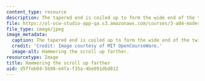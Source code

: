 ```yaml
---
content_type: resource
description: The tapered end is coiled up to form the wide end of the twisted bar.
file: https://ol-ocw-studio-app-qa.s3.amazonaws.com/courses/3-a04-modern-blacksmithing-and-physical-metallurgy-fall-2008/d5ffeb045b98e4faf35a4be891dbd812_119.jpg
file_type: image/jpeg
image_metadata:
  caption: The tapered end is coiled up to form the wide end of the twisted bar.
  credit: 'Credit: Image courtesy of MIT OpenCourseWare.'
  image-alt: Hammering the scroll up farther.
resourcetype: Image
title: Hammering the scroll up farther
uid: d5ffeb04-5b98-e4fa-f35a-4be891dbd812
---
```

